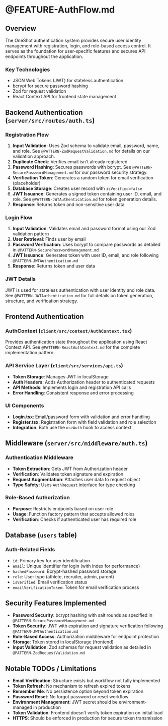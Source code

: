 # @FEATURE-AuthFlow.md

## Overview
The OneShot authentication system provides secure user identity management with registration, login, and role-based access control. It serves as the foundation for user-specific features and secures API endpoints throughout the application.

### Key Technologies
- JSON Web Tokens (JWT) for stateless authentication
- bcrypt for secure password hashing
- Zod for request validation
- React Context API for frontend state management

## Backend Authentication (`server/src/routes/auth.ts`)

### Registration Flow
1. **Input Validation**: Uses Zod schema to validate email, password, name, and role. See `@PATTERN-ZodRequestValidation.md` for details on our validation approach.
2. **Duplicate Check**: Verifies email isn't already registered
3. **Password Hashing**: Secures passwords with bcrypt. See `@PATTERN-SecurePasswordManagement.md` for our password security strategy.
4. **Verification Token**: Generates a random token for email verification (placeholder)
5. **Database Storage**: Creates user record with `isVerified=false`
6. **JWT Issuance**: Generates a signed token containing user ID, email, and role. See `@PATTERN-JWTAuthentication.md` for token generation details.
7. **Response**: Returns token and non-sensitive user data

### Login Flow
1. **Input Validation**: Validates email and password format using our Zod validation pattern
2. **User Retrieval**: Finds user by email
3. **Password Verification**: Uses bcrypt to compare passwords as detailed in `@PATTERN-SecurePasswordManagement.md`
4. **JWT Issuance**: Generates token with user ID, email, and role following `@PATTERN-JWTAuthentication.md`
5. **Response**: Returns token and user data

### JWT Details
JWT is used for stateless authentication with user identity and role data. See `@PATTERN-JWTAuthentication.md` for full details on token generation, structure, and verification strategy.

## Frontend Authentication

### AuthContext (`client/src/context/AuthContext.tsx`)
Provides authentication state throughout the application using React Context API. See `@PATTERN-ReactAuthContext.md` for the complete implementation pattern.

### API Service Layer (`client/src/services/api.ts`)
- **Token Storage**: Manages JWT in localStorage
- **Auth Headers**: Adds Authorization header to authenticated requests
- **API Methods**: Implements login and registration API calls
- **Error Handling**: Consistent response and error processing

### UI Components
- **Login.tsx**: Email/password form with validation and error handling
- **Register.tsx**: Registration form with field validation and role selection
- **Integration**: Both use the `useAuth` hook to access context

## Middleware (`server/src/middleware/auth.ts`)

### Authentication Middleware
- **Token Extraction**: Gets JWT from Authorization header
- **Verification**: Validates token signature and expiration
- **Request Augmentation**: Attaches user data to request object
- **Type Safety**: Uses `AuthRequest` interface for type checking

### Role-Based Authorization
- **Purpose**: Restricts endpoints based on user role
- **Usage**: Function factory pattern that accepts allowed roles
- **Verification**: Checks if authenticated user has required role

## Database (`users` table)

### Auth-Related Fields
- `id`: Primary key for user identification
- `email`: Unique identifier for login (with index for performance)
- `hashedPassword`: Bcrypt-hashed password storage
- `role`: User type (athlete, recruiter, admin, parent)
- `isVerified`: Email verification status
- `emailVerificationToken`: Token for email verification process

## Security Features Implemented

- **Password Security**: bcrypt hashing with salt rounds as specified in `@PATTERN-SecurePasswordManagement.md`
- **Token Security**: JWT with expiration and signature verification following `@PATTERN-JWTAuthentication.md`
- **Role-Based Access**: Authorization middleware for endpoint protection
- **Storage**: Token stored in localStorage (frontend)
- **Input Validation**: Zod schemas for request validation as detailed in `@PATTERN-ZodRequestValidation.md`

## Notable TODOs / Limitations

- **Email Verification**: Structure exists but workflow not fully implemented
- **Token Refresh**: No mechanism to refresh expired tokens
- **Remember Me**: No persistence option beyond token expiration
- **Password Reset**: No forgot password or reset workflow
- **Environment Management**: JWT secret should be environment-managed in production
- **Token Validation**: Frontend doesn't verify token expiration on initial load
- **HTTPS**: Should be enforced in production for secure token transmission 
